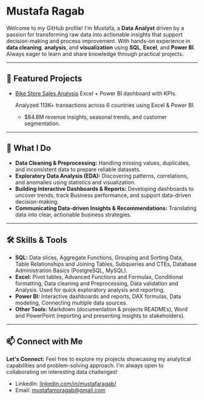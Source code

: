 # Mustafa Ragab
Welcome to my GitHub profile! I'm Mustafa, a **Data Analyst** driven by a passion for transforming raw data into actionable insights that support decision-making and process improvement. With hands-on experience in **data cleaning**, **analysis**, and **visualization** using **SQL**, **Excel**, and **Power BI**. Always eager to learn and share knowledge through practical projects.

---
  
## 📂 Featured Projects  
- [Bike Store Sales Analysis](https://github.com/your-username/bike-sales-analysis) Excel + Power BI dashboard with KPIs.

  Analyzed 113K+ transactions across 6 countries using Excel & Power BI.  
  - $84.8M revenue insights, seasonal trends, and customer segmentation. 

---

## 📌 What I Do  
- **Data Cleaning & Preprocessing:** Handling missing values, duplicates, and inconsistent data to prepare reliable datasets.  
- **Exploratory Data Analysis (EDA):** Discovering patterns, correlations, and anomalies using statistics and visualization.  
- **Building Interactive Dashboards & Reports:** Developing dashboards to uncover trends, track Business performance, and support data-driven decision-making.
- **Communicating Data-driven Insights & Recommendations:** Translating data into clear, actionable business strategies.

---

## 🛠️ Skills & Tools
- **SQL:** Data slices, Aggregate Functions, Grouping and Sorting Data, Table Relationships and Joining Tables, Subqueries and CTEs, Database Administration Basics (PostgreSQL, MySQL).
- **Excel:** Pivot tables, Advanced Functions and Formulas, Conditional formatting, Data cleaning and Preprocessing, Data validation and Analysis. Used for quick exploratory analysis and reporting. 
- **Power BI:** Interactive dashboards and reports, DAX formulas, Data modeling, Connecting multiple data sources.
- **Other Tools:** Markdown (documentation & projects READMEs), Word and PowerPoint (reporting and presenting insights to stakeholders).

---

## 📫 Connect with Me
**Let's Connect:** Feel free to explore my projects showcasing my analytical capabilities and problem-solving approach. I'm always open to collaborating on interesting data challenges!

- LinkedIn: [linkedin.com/in/mustafaragab/](https://www.linkedin.com/in/mustafaragab/)  
- Email: mustafamoragab@gmail.com 
